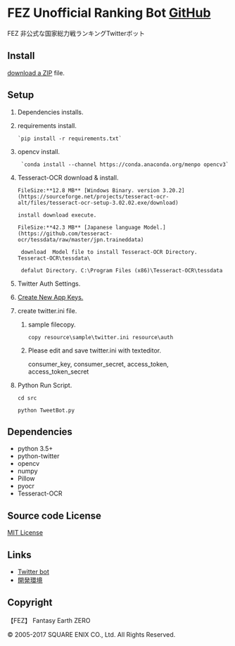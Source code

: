 # FEZ Unofficial Ranking Bot [GitHub](https://github.com/umyuu/FEZUnofficialRankingBot)
FEZ 非公式な国家総力戦ランキングTwitterボット

## Install
[download a ZIP](https://github.com/umyuu/FEZUnofficialRankingBot/archive/master.zip) file.

## Setup
1. Dependencies installs.
 1. requirements install.

        `pip install -r requirements.txt`
 2. opencv install. 

         `conda install --channel https://conda.anaconda.org/menpo opencv3`
    
 3. Tesseract-OCR download & install.

        FileSize:**12.8 MB** [Windows Binary. version 3.20.2](https://sourceforge.net/projects/tesseract-ocr-alt/files/tesseract-ocr-setup-3.02.02.exe/download) 

        install download execute.

        FileSize:**42.3 MB** [Japanese language Model.](https://github.com/tesseract-ocr/tessdata/raw/master/jpn.traineddata) 

         download  Model file to install Tesseract-OCR Directory. Tesseract-OCR\tessdata\

         defalut Directory. C:\Program Files (x86)\Tesseract-OCR\tessdata

2. Twitter Auth Settings.
 1. [Create New App Keys.](https://apps.twitter.com)
 2. create twitter.ini file.
 
     1. sample filecopy.
     
        `copy resource\sample\twitter.ini resource\auth`
     
     2. Please edit and save twitter.ini with texteditor.
     
        consumer_key, consumer_secret, access_token, access_token_secret
3. Python Run Script.

     `cd src`
     
     `python TweetBot.py`

## Dependencies
- python 3.5+
- python-twitter
- opencv
- numpy
- Pillow
- pyocr
- Tesseract-OCR

## Source code License
[MIT License](LICENSE)

## Links
- [Twitter bot](https://twitter.com/fez_ranking_bot)
- [開発環境](https://github.com/umyuu/FEZUnofficialRankingBot/wiki/%E9%96%8B%E7%99%BA%E7%92%B0%E5%A2%83)

## Copyright
【FEZ】 Fantasy Earth ZERO

© 2005-2017 SQUARE ENIX CO., Ltd. All Rights Reserved.
